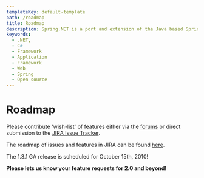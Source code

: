 ```yaml
---
templateKey: default-template
path: /roadmap
title: Roadmap
description: Spring.NET is a port and extension of the Java based Spring Framework for .NET.
keywords:
  - .NET,
  - C#
  - Framework
  - Application
  - Framework
  - Web
  - Spring
  - Open source
---
```


# Roadmap

Please contribute 'wish-list' of features either via the [forums](http://forum.springframework.net/) or direct submission to the [JIRA Issue Tracker](https://jira.springframework.org/secure/BrowseProject.jspa?id=10020).

The roadmap of issues and features in JIRA can be found [here](https://jira.springframework.org/secure/BrowseProject.jspa?id=10020).  

The 1.3.1 GA release is scheduled for October 15th, 2010!

**Please lets us know your feature requests for 2.0 and beyond!**